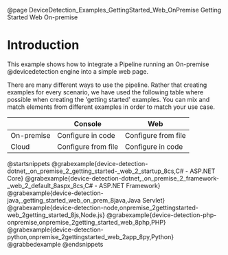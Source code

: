 @page DeviceDetection_Examples_GettingStarted_Web_OnPremise Getting Started Web On-premise

# Introduction

This example shows how to integrate a Pipeline running an On-premise @devicedetection engine 
into a simple web page.

There are many different ways to use the pipeline. Rather that creating examples for every scenario, 
we have used the following table where possible when creating the 'getting started' examples. 
You can mix and match elements from different examples in order to match your use case.

|            | Console             | Web                 |
|------------|---------------------|---------------------|
| On-premise | Configure in code   | Configure from file |
| Cloud      | Configure from file | Configure in code   |

@startsnippets
@grabexample{device-detection-dotnet,_on_premise_2_getting_started-_web_2_startup_8cs,C# - ASP.NET Core}
@grabexample{device-detection-dotnet,_on_premise_2_framework-_web_2_default_8aspx_8cs,C# - ASP.NET Framework}
@grabexample{device-detection-java,_getting_started_web_on_prem_8java,Java Servlet}
@grabexample{device-detection-node,onpremise_2gettingstarted-web_2getting_started_8js,Node.js}
@grabexample{device-detection-php-onpremise,onpremise_2getting_started_web_8php,PHP}
@grabexample{device-detection-python,onpremise_2gettingstarted_web_2app_8py,Python}
@grabbedexample
@endsnippets
